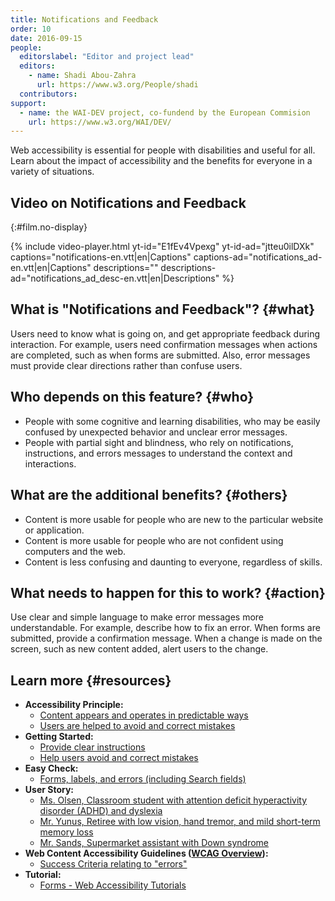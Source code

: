 ```yaml
---
title: Notifications and Feedback
order: 10
date: 2016-09-15
people:
  editorslabel: "Editor and project lead"
  editors:
    - name: Shadi Abou-Zahra
      url: https://www.w3.org/People/shadi
  contributors:
support:
  - name: the WAI-DEV project, co-fundend by the European Commision
    url: https://www.w3.org/WAI/DEV/
---
```


Web accessibility is essential for people with disabilities and useful
for all. Learn about the impact of accessibility and the benefits for
everyone in a variety of situations.

## Video on Notifications and Feedback
{:#film.no-display}

{% include video-player.html
    yt-id="E1fEv4Vpexg"
    yt-id-ad="jtteu0ilDXk"
    captions="notifications-en.vtt|en|Captions"
    captions-ad="notifications_ad-en.vtt|en|Captions"
    descriptions=""
    descriptions-ad="notifications_ad_desc-en.vtt|en|Descriptions"
%}

What is "Notifications and Feedback"? {#what}
-------------------------------------

Users need to know what is going on, and get appropriate feedback during
interaction. For example, users need confirmation messages when actions
are completed, such as when forms are submitted. Also, error messages
must provide clear directions rather than confuse users.

Who depends on this feature? {#who}
----------------------------

-   People with some cognitive and learning disabilities, who may be
    easily confused by unexpected behavior and unclear error messages.
-   People with partial sight and blindness, who rely on notifications,
    instructions, and errors messages to understand the context and
    interactions.

What are the additional benefits? {#others}
---------------------------------

-   Content is more usable for people who are new to the particular
    website or application.
-   Content is more usable for people who are not confident using
    computers and the web.
-   Content is less confusing and daunting to everyone, regardless of
    skills.

What needs to happen for this to work? {#action}
--------------------------------------

Use clear and simple language to make error messages more
understandable. For example, describe how to fix an error. When forms
are submitted, provide a confirmation message. When a change is made on
the screen, such as new content added, alert users to the change.

Learn more {#resources}
----------

-   **Accessibility Principle:**
    -   [Content appears and operates in predictable
        ways](https://www.w3.org/WAI/intro/people-use-web/principles#predictable)
    -   [Users are helped to avoid and correct
        mistakes](https://www.w3.org/WAI/intro/people-use-web/principles#tolerant)
-   **Getting Started:**
    -   [Provide clear
        instructions](https://www.w3.org/WAI/gettingstarted/tips/writing.html#provide-clear-instructions)
    -   [Help users avoid and correct
        mistakes](https://www.w3.org/WAI/gettingstarted/tips/developing.html#help-users-avoid-and-correct-mistakes)
-   **Easy Check:**
    -   [Forms, labels, and errors (including Search
        fields)](https://www.w3.org/WAI/eval/preliminary#forms)
-   **User Story:**
    -   [Ms. Olsen, Classroom student with attention deficit
        hyperactivity disorder (ADHD) and
        dyslexia](https://www.w3.org/WAI/intro/people-use-web/stories.html#classroomstudent)
    -   [Mr. Yunus, Retiree with low vision, hand tremor, and mild
        short-term memory
        loss](https://www.w3.org/WAI/intro/people-use-web/stories.html#retiree)
    -   [Mr. Sands, Supermarket assistant with Down
        syndrome](https://www.w3.org/WAI/intro/people-use-web/stories.html#supermarketassistant)
-   **Web Content Accessibility Guidelines ([WCAG
    Overview](https://www.w3.org/WAI/intro/wcag)):**
    -   [Success Criteria relating to
        "errors"](https://www.w3.org/WAI/WCAG20/quickref/?tags=errors)
-   **Tutorial:**
    -   [Forms - Web Accessibility
        Tutorials](https://www.w3.org/WAI/tutorials/)

